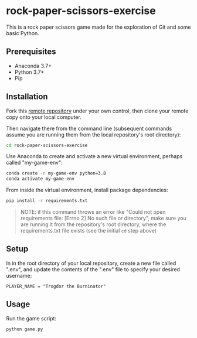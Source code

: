 # rock-paper-scissors-exercise

This is a rock paper scissors game made for the exploration of Git and some basic Python.

## Prerequisites

  + Anaconda 3.7+
  + Python 3.7+
  + Pip

## Installation

Fork this [remote repository](https://github.com/connorkeyes/rock-paper-scissors-exercise) under your own control, then clone your remote copy onto your local computer.

Then navigate there from the command line (subsequent commands assume you are running them from the local repository's root directory):

```sh
cd rock-paper-scissors-exercise
```

Use Anaconda to create and activate a new virtual environment, perhaps called "my-game-env":

```sh
conda create -n my-game-env python=3.8
conda activate my-game-env
```

From inside the virtual environment, install package dependencies:

```sh
pip install -r requirements.txt
```

> NOTE: if this command throws an error like "Could not open requirements file: [Errno 2] No such file or directory", make sure you are running it from the repository's root directory, where the requirements.txt file exists (see the initial `cd` step above)

## Setup

In in the root directory of your local repository, create a new file called ".env", and update the contents of the ".env" file to specify your desired username:

    PLAYER_NAME = "Trogdor the Burninator"

## Usage

Run the game script:

```py
python game.py